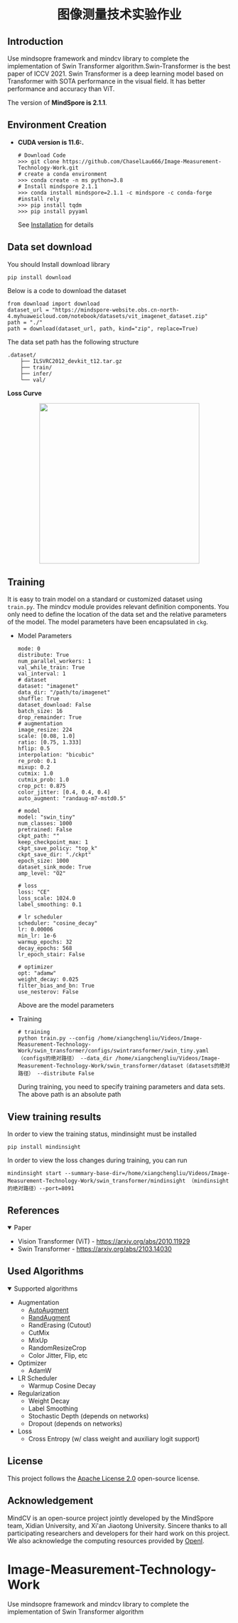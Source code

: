 
<div align="center" markdown>

# 图像测量技术实验作业


</div>

## Introduction

Use mindsopre framework and mindcv library to complete the implementation of Swin Transformer algorithm.Swin-Transformer is the best paper of ICCV 2021.
Swin Transformer is a deep learning model based on Transformer with SOTA performance in the visual field. It has better performance and accuracy than ViT.

The version of  **MindSpore is 2.1.1**.

## Environment Creation

- **CUDA version is 11.6:.** 

    ```pycon
    # Download Code
    >>> git clone https://github.com/ChaselLau666/Image-Measurement-Technology-Work.git
    # create a conda environment
    >>> conda create -n ms python=3.8
    # Install mindspore 2.1.1
    >>> conda install mindspore=2.1.1 -c mindspore -c conda-forge
    #install rely
    >>> pip install tqdm
    >>> pip install pyyaml
    ```   
    See [Installation](https://www.mindspore.cn/install/) for details


## Data set download

You should Install download library

```pycon
pip install download
```

Below is a code  to download the dataset

```pycon
from download import download
dataset_url = "https://mindspore-website.obs.cn-north-4.myhuaweicloud.com/notebook/datasets/vit_imagenet_dataset.zip"
path = "./"
path = download(dataset_url, path, kind="zip", replace=True)
```
The data set path has the following structure
```pycon
.dataset/
    ├── ILSVRC2012_devkit_t12.tar.gz
    ├── train/
    ├── infer/
    └── val/
```

**Loss Curve**


<p align="center">
  <img src="https://github.com/ChaselLau666/Image-Measurement-Technology-Work/blob/main/img/loss.png?raw=true
" width=360 />
</p>


## Training

It is easy to train  model on a standard or customized dataset using `train.py`.
The mindcv module provides relevant definition components. You only need to define the location of the data set and the relative parameters of the model. The model parameters have been encapsulated in `ckg`.

- Model Parameters

    ```shell
    mode: 0
    distribute: True
    num_parallel_workers: 1
    val_while_train: True
    val_interval: 1
    # dataset
    dataset: "imagenet"
    data_dir: "/path/to/imagenet"
    shuffle: True
    dataset_download: False
    batch_size: 16
    drop_remainder: True
    # augmentation
    image_resize: 224
    scale: [0.08, 1.0]
    ratio: [0.75, 1.333]
    hflip: 0.5
    interpolation: "bicubic"
    re_prob: 0.1
    mixup: 0.2
    cutmix: 1.0
    cutmix_prob: 1.0
    crop_pct: 0.875
    color_jitter: [0.4, 0.4, 0.4]
    auto_augment: "randaug-m7-mstd0.5"

    # model
    model: "swin_tiny"
    num_classes: 1000
    pretrained: False
    ckpt_path: ""
    keep_checkpoint_max: 1
    ckpt_save_policy: "top_k"
    ckpt_save_dir: "./ckpt"
    epoch_size: 1000
    dataset_sink_mode: True
    amp_level: "O2"

    # loss
    loss: "CE"
    loss_scale: 1024.0
    label_smoothing: 0.1

    # lr scheduler
    scheduler: "cosine_decay"
    lr: 0.00006
    min_lr: 1e-6
    warmup_epochs: 32
    decay_epochs: 568
    lr_epoch_stair: False

    # optimizer
    opt: "adamw"
    weight_decay: 0.025
    filter_bias_and_bn: True
    use_nesterov: False
    ```

    Above are the model parameters
- Training

    ```shell
    # training
    python train.py --config /home/xiangchengliu/Videos/Image-Measurement-Technology-Work/swin_transformer/configs/swintransformer/swin_tiny.yaml（configs的绝对路径） --data_dir /home/xiangchengliu/Videos/Image-Measurement-Technology-Work/swin_transformer/dataset（datasets的绝对路径） --distribute False

    ```
    During training, you need to specify training parameters and data sets.
    The above path is an absolute path
    


## View training results

In order to view the training status, mindinsight must be installed

```pycon
pip install mindinsight
```
In order to view the loss changes during training, you can run

```pycon
mindinsight start --summary-base-dir=/home/xiangchengliu/Videos/Image-Measurement-Technology-Work/swin_transformer/mindinsight （mindinsight的绝对路径）--port=8091

```

## References


<details open markdown>
<summary> Paper </summary>

* Vision Transformer (ViT) - https://arxiv.org/abs/2010.11929
* Swin Transformer - https://arxiv.org/abs/2103.14030



</details>

## Used Algorithms

<details open markdown>
<summary> Supported algorithms </summary>

* Augmentation
    * [AutoAugment](https://arxiv.org/abs/1805.09501)
    * [RandAugment](https://arxiv.org/abs/1909.13719)
    * RandErasing (Cutout)
    * CutMix
    * MixUp
    * RandomResizeCrop
    * Color Jitter, Flip, etc
* Optimizer
    * AdamW
* LR Scheduler
    * Warmup Cosine Decay
* Regularization
    * Weight Decay
    * Label Smoothing
    * Stochastic Depth (depends on networks)
    * Dropout (depends on networks)
* Loss
    * Cross Entropy (w/ class weight and auxiliary logit support)

</details>


## License

This project follows the [Apache License 2.0](LICENSE.md) open-source license.

## Acknowledgement

MindCV is an open-source project jointly developed by the MindSpore team, Xidian University, and Xi'an Jiaotong University.
Sincere thanks to all participating researchers and developers for their hard work on this project.
We also acknowledge the computing resources provided by [OpenI](https://openi.pcl.ac.cn/).

# Image-Measurement-Technology-Work
Use mindsopre framework and mindcv library to complete the implementation of Swin Transformer algorithm
